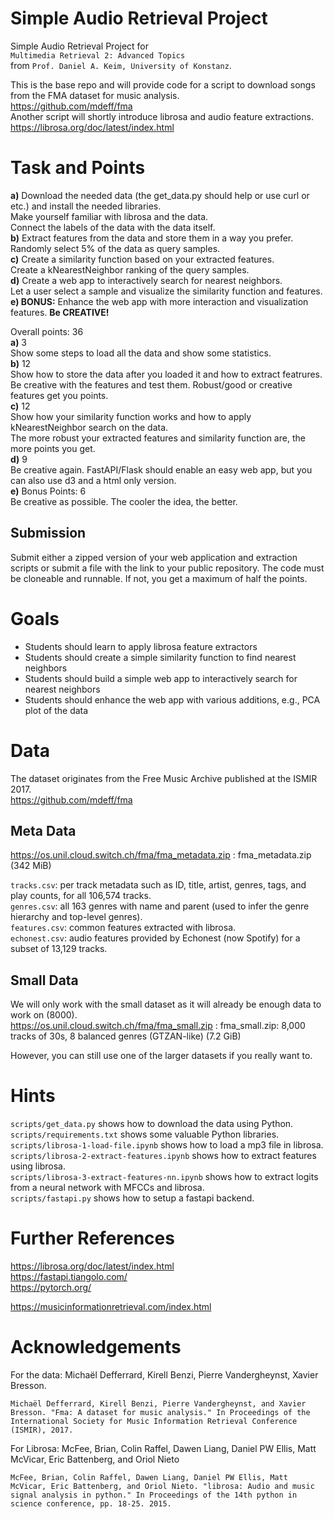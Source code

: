 # Simple Audio Retrieval Project 

Simple Audio Retrieval Project for   
```Multimedia Retrieval 2: Advanced Topics```   
from ```Prof. Daniel A. Keim, University of Konstanz```.  
  
This is the base repo and will provide code for a script to download songs from the FMA dataset for music analysis.  
https://github.com/mdeff/fma  
Another script will shortly introduce librosa and audio feature extractions.  
https://librosa.org/doc/latest/index.html
  
# Task and Points
 **a)** Download the needed data (the get_data.py should help or use curl or etc.) and install the needed libraries.  
    Make yourself familiar with librosa and the data.  
    Connect the labels of the data with the data itself.  
 **b)** Extract features from the data and store them in a way you prefer.  
    Randomly select 5% of the data as query samples.  
 **c)** Create a similarity function based on your extracted features.  
    Create a kNearestNeighbor ranking of the query samples.  
 **d)** Create a web app to interactively search for nearest neighbors.   
    Let a user select a sample and visualize the similarity function and features.  
 **e) BONUS:** Enhance the web app with more interaction and visualization features. **Be CREATIVE!**    
   
 Overall points: 36  
 **a)** 3  
 Show some steps to load all the data and show some statistics.  
 **b)** 12  
 Show how to store the data after you loaded it and how to extract featrures.  
 Be creative with the features and test them. Robust/good or creative features get you points.  
 **c)** 12  
 Show how your similarity function works and how to apply kNearestNeighbor search on the data.   
 The more robust your extracted features and similarity function are, the more points you get.  
 **d)** 9  
 Be creative again. FastAPI/Flask should enable an easy web app, but you can also use d3 and a html only version.  
 **e)** Bonus Points: 6  
 Be creative as possible. The cooler the idea, the better.  

 ## Submission

Submit either a zipped version of your web application and extraction scripts or submit a file with the link to your public repository. The code must be cloneable and runnable. If not, you get a maximum of half the points.

# Goals
 - Students should learn to apply librosa feature extractors
 - Students should create a simple similarity function to find nearest neighbors
 - Students should build a simple web app to interactively search for nearest neighbors
 - Students should enhance the web app with various additions, e.g., PCA plot of the data

# Data

The dataset originates from the Free Music Archive published at the ISMIR 2017.  
https://github.com/mdeff/fma  

## Meta Data
https://os.unil.cloud.switch.ch/fma/fma_metadata.zip : fma_metadata.zip (342 MiB)  
  
```tracks.csv```: per track metadata such as ID, title, artist, genres, tags, and play counts, for all 106,574 tracks.  
```genres.csv```: all 163 genres with name and parent (used to infer the genre hierarchy and top-level genres).  
```features.csv```: common features extracted with librosa.  
```echonest.csv```: audio features provided by Echonest (now Spotify) for a subset of 13,129 tracks.  

## Small Data

We will only work with the small dataset as it will already be enough data to work on (8000).  
https://os.unil.cloud.switch.ch/fma/fma_small.zip : fma_small.zip: 8,000 tracks of 30s, 8 balanced genres (GTZAN-like) (7.2 GiB)  
  
However, you can still use one of the larger datasets if you really want to.  

# Hints

```scripts/get_data.py``` shows how to download the data using Python.  
```scripts/requirements.txt``` shows some valuable Python libraries.  
```scripts/librosa-1-load-file.ipynb``` shows how to load a mp3 file in librosa.  
```scripts/librosa-2-extract-features.ipynb``` shows how to extract features using librosa.  
```scripts/librosa-3-extract-features-nn.ipynb``` shows how to extract logits from a neural network with MFCCs and librosa.  
```scripts/fastapi.py``` shows how to setup a fastapi backend.  

# Further References

https://librosa.org/doc/latest/index.html  
https://fastapi.tiangolo.com/  
https://pytorch.org/  
  
https://musicinformationretrieval.com/index.html 


# Acknowledgements

For the data:
Michaël Defferrard, Kirell Benzi, Pierre Vandergheynst, Xavier Bresson.  
```
Michaël Defferrard, Kirell Benzi, Pierre Vandergheynst, and Xavier Bresson. "Fma: A dataset for music analysis." In Proceedings of the International Society for Music Information Retrieval Conference (ISMIR), 2017.
```
  
For Librosa:
McFee, Brian, Colin Raffel, Dawen Liang, Daniel PW Ellis, Matt McVicar, Eric Battenberg, and Oriol Nieto
```
McFee, Brian, Colin Raffel, Dawen Liang, Daniel PW Ellis, Matt McVicar, Eric Battenberg, and Oriol Nieto. "librosa: Audio and music signal analysis in python." In Proceedings of the 14th python in science conference, pp. 18-25. 2015.
```


